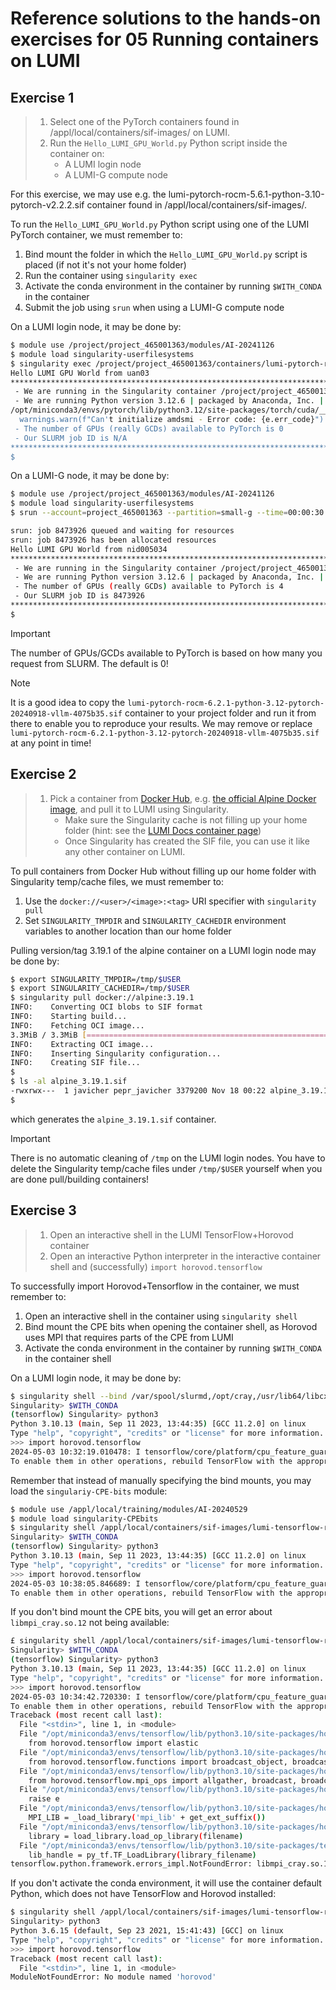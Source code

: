 # Reference solutions to the hands-on exercises for 05 Running containers on LUMI

## Exercise 1

> 1. Select one of the PyTorch containers found in /appl/local/containers/sif-images/ on LUMI.
> 2. Run the `Hello_LUMI_GPU_World.py` Python script inside the container on:
>    - A LUMI login node
>    - A LUMI-G compute node

For this exercise, we may use e.g. the lumi-pytorch-rocm-5.6.1-python-3.10-pytorch-v2.2.2.sif container found in /appl/local/containers/sif-images/.

To run the `Hello_LUMI_GPU_World.py` Python script using one of the LUMI PyTorch container, we must remember to:

1. Bind mount the folder in which the `Hello_LUMI_GPU_World.py` script is placed (if not it's not your home folder)
2. Run the container using `singularity exec`
3. Activate the conda environment in the container by running `$WITH_CONDA` in the container
4. Submit the job using `srun` when using a LUMI-G compute node

On a LUMI login node, it may be done by:

```bash
$ module use /project/project_465001363/modules/AI-20241126
$ module load singularity-userfilesystems
$ singularity exec /project/project_465001363/containers/lumi-pytorch-rocm-6.2.1-python-3.12-pytorch-20240918-vllm-4075b35.sif bash -c "\$WITH_CONDA; python3 Hello_LUMI_GPU_World.py"
Hello LUMI GPU World from uan03
********************************************************************************
 - We are running in the Singularity container /project/project_465001363/containers/lumi-pytorch-rocm-6.2.1-python-3.12-pytorch-20240918-vllm-4075b35.sif
 - We are running Python version 3.12.6 | packaged by Anaconda, Inc. | (main, Oct  3 2024, 07:30:27) [GCC 11.2.0] from /opt/miniconda3/envs/pytorch/bin/python3
/opt/miniconda3/envs/pytorch/lib/python3.12/site-packages/torch/cuda/__init__.py:703: UserWarning: Can't initialize amdsmi - Error code: 34
  warnings.warn(f"Can't initialize amdsmi - Error code: {e.err_code}")
 - The number of GPUs (really GCDs) available to PyTorch is 0
 - Our SLURM job ID is N/A
********************************************************************************
$
```

On a LUMI-G node, it may be done by:

```bash
$ module use /project/project_465001363/modules/AI-20241126
$ module load singularity-userfilesystems
$ srun --account=project_465001363 --partition=small-g --time=00:00:30 --nodes=1 --gpus=4 singularity exec /project/project_465001363/containers/lumi-pytorch-rocm-6.2.1-python-3.12-pytorch-20240918-vllm-4075b35.sif bash -c "\$WITH_CONDA; python3 Hello_LUMI_GPU_World.py"

srun: job 8473926 queued and waiting for resources
srun: job 8473926 has been allocated resources
Hello LUMI GPU World from nid005034
********************************************************************************
 - We are running in the Singularity container /project/project_465001363/containers/lumi-pytorch-rocm-6.2.1-python-3.12-pytorch-20240918-vllm-4075b35.sif
 - We are running Python version 3.12.6 | packaged by Anaconda, Inc. | (main, Oct  3 2024, 07:30:27) [GCC 11.2.0] from /opt/miniconda3/envs/pytorch/bin/python3
 - The number of GPUs (really GCDs) available to PyTorch is 4
 - Our SLURM job ID is 8473926
********************************************************************************
$
```

> [!IMPORTANT]
> The number of GPUs/GCDs available to PyTorch is based on how many you request from SLURM. The default is 0!

> [!NOTE]
> It is a good idea to copy the `lumi-pytorch-rocm-6.2.1-python-3.12-pytorch-20240918-vllm-4075b35.sif` container to your project folder and run it from there to enable you to reproduce your results. We may remove or replace `lumi-pytorch-rocm-6.2.1-python-3.12-pytorch-20240918-vllm-4075b35.sif` at any point in time!

## Exercise 2

> 1. Pick a container from [Docker Hub](https://hub.docker.com/), e.g. [the official Alpine Docker image](https://hub.docker.com/_/alpine), and pull it to LUMI using Singularity.
>     - Make sure the Singularity cache is not filling up your home folder (hint: see the [LUMI Docs  container page](https://docs.lumi-supercomputer.eu/software/containers/singularity/#pulling-container-images-from-a-registry))
>     - Once Singularity has created the SIF file, you can use it like any other container on LUMI.

To pull containers from Docker Hub without filling up our home folder with Singularity temp/cache files, we must remember to:

1. Use the `docker://<user>/<image>:<tag>` URI specifier with `singularity pull`
2. Set `SINGULARITY_TMPDIR` and `SINGULARITY_CACHEDIR` environment variables to another location than our home folder

Pulling version/tag 3.19.1 of the alpine container on a LUMI login node may be done by:

```bash
$ export SINGULARITY_TMPDIR=/tmp/$USER
$ export SINGULARITY_CACHEDIR=/tmp/$USER
$ singularity pull docker://alpine:3.19.1
INFO:    Converting OCI blobs to SIF format
INFO:    Starting build...
INFO:    Fetching OCI image...
3.3MiB / 3.3MiB [===========================================================] 100 % 24.5 KiB/s 0s
INFO:    Extracting OCI image...
INFO:    Inserting Singularity configuration...
INFO:    Creating SIF file...
$
$ ls -al alpine_3.19.1.sif
-rwxrwx---  1 javicher pepr_javicher 3379200 Nov 18 00:22 alpine_3.19.1.sif
$
```

which generates the `alpine_3.19.1.sif` container.

> [!IMPORTANT]
> There is no automatic cleaning of `/tmp` on the LUMI login nodes. You have to delete the Singularity temp/cache files under `/tmp/$USER` yourself when you are done pull/building containers!

## Exercise 3

> 1. Open an interactive shell in the LUMI TensorFlow+Horovod container
> 2. Open an interactive Python interpreter in the interactive container shell and (successfully) `import horovod.tensorflow`

To successfully import Horovod+Tensorflow in the container, we must remember to:

1. Open an interactive shell in the container using `singularity shell`
2. Bind mount the CPE bits when opening the container shell, as Horovod uses MPI that requires parts of the CPE from LUMI
3. Activate the conda environment in the container by running `$WITH_CONDA` in the container shell

On a LUMI login node, it may be done by:

```bash
$ singularity shell --bind /var/spool/slurmd,/opt/cray,/usr/lib64/libcxi.so.1,/usr/lib64/libjansson.so.4 /appl/local/containers/sif-images/lumi-tensorflow-rocm-5.5.1-python-3.10-tensorflow-2.11.1-horovod-0.28.1.sif 
Singularity> $WITH_CONDA
(tensorflow) Singularity> python3
Python 3.10.13 (main, Sep 11 2023, 13:44:35) [GCC 11.2.0] on linux
Type "help", "copyright", "credits" or "license" for more information.
>>> import horovod.tensorflow
2024-05-03 10:32:19.010478: I tensorflow/core/platform/cpu_feature_guard.cc:193] This TensorFlow binary is optimized with oneAPI Deep Neural Network Library (oneDNN) to use the following CPU instructions in performance-critical operations:  AVX2 FMA
To enable them in other operations, rebuild TensorFlow with the appropriate compiler flags.
```

Remember that instead of manually specifying the bind mounts, you may load the `singulariy-CPE-bits` module:

```bash
$ module use /appl/local/training/modules/AI-20240529
$ module load singularity-CPEbits
$ singularity shell /appl/local/containers/sif-images/lumi-tensorflow-rocm-5.5.1-python-3.10-tensorflow-2.11.1-horovod-0.28.1.sif 
Singularity> $WITH_CONDA
(tensorflow) Singularity> python3
Python 3.10.13 (main, Sep 11 2023, 13:44:35) [GCC 11.2.0] on linux
Type "help", "copyright", "credits" or "license" for more information.
>>> import horovod.tensorflow
2024-05-03 10:38:05.846689: I tensorflow/core/platform/cpu_feature_guard.cc:193] This TensorFlow binary is optimized with oneAPI Deep Neural Network Library (oneDNN) to use the following CPU instructions in performance-critical operations:  AVX2 FMA
To enable them in other operations, rebuild TensorFlow with the appropriate compiler flags.
```

If you don't bind mount the CPE bits, you will get an error about `libmpi_cray.so.12` not being available:

```bash
£ singularity shell /appl/local/containers/sif-images/lumi-tensorflow-rocm-5.5.1-python-3.10-tensorflow-2.11.1-horovod-0.28.1.sif 
Singularity> $WITH_CONDA
(tensorflow) Singularity> python3
Python 3.10.13 (main, Sep 11 2023, 13:44:35) [GCC 11.2.0] on linux
Type "help", "copyright", "credits" or "license" for more information.
>>> import horovod.tensorflow
2024-05-03 10:34:42.720330: I tensorflow/core/platform/cpu_feature_guard.cc:193] This TensorFlow binary is optimized with oneAPI Deep Neural Network Library (oneDNN) to use the following CPU instructions in performance-critical operations:  AVX2 FMA
To enable them in other operations, rebuild TensorFlow with the appropriate compiler flags.
Traceback (most recent call last):
  File "<stdin>", line 1, in <module>
  File "/opt/miniconda3/envs/tensorflow/lib/python3.10/site-packages/horovod/tensorflow/__init__.py", line 27, in <module>
    from horovod.tensorflow import elastic
  File "/opt/miniconda3/envs/tensorflow/lib/python3.10/site-packages/horovod/tensorflow/elastic.py", line 24, in <module>
    from horovod.tensorflow.functions import broadcast_object, broadcast_object_fn, broadcast_variables
  File "/opt/miniconda3/envs/tensorflow/lib/python3.10/site-packages/horovod/tensorflow/functions.py", line 24, in <module>
    from horovod.tensorflow.mpi_ops import allgather, broadcast, broadcast_
  File "/opt/miniconda3/envs/tensorflow/lib/python3.10/site-packages/horovod/tensorflow/mpi_ops.py", line 53, in <module>
    raise e
  File "/opt/miniconda3/envs/tensorflow/lib/python3.10/site-packages/horovod/tensorflow/mpi_ops.py", line 50, in <module>
    MPI_LIB = _load_library('mpi_lib' + get_ext_suffix())
  File "/opt/miniconda3/envs/tensorflow/lib/python3.10/site-packages/horovod/tensorflow/mpi_ops.py", line 45, in _load_library
    library = load_library.load_op_library(filename)
  File "/opt/miniconda3/envs/tensorflow/lib/python3.10/site-packages/tensorflow/python/framework/load_library.py", line 54, in load_op_library
    lib_handle = py_tf.TF_LoadLibrary(library_filename)
tensorflow.python.framework.errors_impl.NotFoundError: libmpi_cray.so.12: cannot open shared object file: No such file or directory
```

If you don't activate the conda environment, it will use the container default Python, which does not have TensorFlow and Horovod installed:

```bash
$ singularity shell /appl/local/containers/sif-images/lumi-tensorflow-rocm-5.5.1-python-3.10-tensorflow-2.11.1-horovod-0.28.1.sif 
Singularity> python3
Python 3.6.15 (default, Sep 23 2021, 15:41:43) [GCC] on linux
Type "help", "copyright", "credits" or "license" for more information.
>>> import horovod.tensorflow
Traceback (most recent call last):
  File "<stdin>", line 1, in <module>
ModuleNotFoundError: No module named 'horovod'
```
